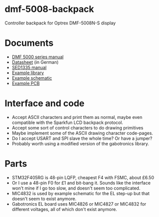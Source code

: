 # dmf-5008-backpack
Controller backpack for Optrex DMF-5008N-S display

# Documents
 - [DMF 5000 series manual](http://www.rigelcorp.com/8051/Optrex_Dmf5000.pdf)
 - [Datasheet](http://www.pollin.de/shop/downloads/D120367D.PDF) (in German)
 - [SED1335 manual](http://www.gabotronics.com/download/datasheets/sed1335e.pdf)
 - [Example library](http://www.gabotronics.com/download/sed1335/sed1335.zip)
 - [Example schematic](http://www.rlocman.ru/i/Image/2011/07/18/Xminilab_sch.gif)
 - [Example PCB](http://www.gabotronics.com/discontinued-products/pcb-avr-xmegalab.htm)

# Interface and code
 - Accept ASCII characters and print them as normal, maybe even compatible with
   the Sparkfun LCD backpack protocol.
 - Accept some sort of control characters to do drawing primitives
 - Maybe implement some of the ASCII drawing character code-pages.
 - Do I accept USART and SPI slave the whole time? Or have a jumper?
 - Probably worth using a modified version of the gabotronics library.

# Parts
 - STM32F405RG is 48-pin LQFP, cheapest F4 with FSMC, about £6.50
 - Or I use a 48-pin F0 for £1 and bit-bang it. Sounds like the interface won't
   mine if I go too slow, and doesn't seem too complicated.
 - MIC4832 is used by example schematic for the EL step-up but that doesn't
   seem to exist anymore.
 - Gabotronics EL board uses MIC4826 or MIC4827 or MIC4832 for different
   voltages, all of which don't exist anymore.
